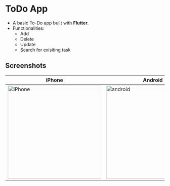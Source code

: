 # ToDo App
- A basic To-Do app built with **Flutter**.
- Functionalities:
  - Add
  - Delete
  - Update
  - Search for exisiting task

## Screenshots

| iPhone                            | Android                            |
| ----------------------------------- | ----------------------------------- |
| <img width="295" alt="iPhone" src="https://github.com/Khush1t/ToDo-app/assets/76950403/be5e36a7-d627-49da-a5e8-526939376f0b">| <img width="295" alt="android" src="https://github.com/Khush1t/ToDo-app/assets/76950403/4542a9ad-9861-4475-8dc5-143ce7f04636">|
